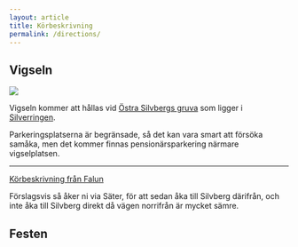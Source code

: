 ```yaml
---
layout: article
title: Körbeskrivning
permalink: /directions/
---
```

## Vigseln
<img src="https://maps.googleapis.com/maps/api/staticmap?center=60.349263,15.587306&zoom=14&size=400x400&maptype=hybrid&markers=color:red|60.347930,15.585009" />

Vigseln kommer att hållas vid [Östra Silvbergs gruva](http://sv.wikipedia.org/wiki/%C3%96ster_Silvbergs_gruva) som ligger i [Silverringen](http://www.sater.se/turismochfritid/sevardheter/silverringen.4.538f958410b38b4c073800019466.html).  

Parkeringsplatserna är begränsade, så det kan vara smart att försöka samåka, men det kommer finnas pensionärsparkering närmare vigselplatsen.


<hr>
<a href="https://www.google.com/maps/dir/Falun,+Sweden/S%C3%A4ter,+Sweden/60.3473156,15.5833905/@60.4728663,15.4512797,11z/am=t/data=!3m1!4b1!4m15!4m14!1m5!1m1!1s0x466764d555730ac5:0x8d6ff2a697970634!2m2!1d15.6355!2d60.60646!1m5!1m1!1s0x465d8a55ec83a6df:0xe42f9926d23f7bb4!2m2!1d15.7479!2d60.34665!1m0!3e0?hl=en-GB">Körbeskrivning från Falun</a>

Förslagsvis så åker ni via Säter, för att sedan åka till Silvberg därifrån, och inte åka till Silvberg direkt då vägen norrifrån är mycket sämre.

## Festen
